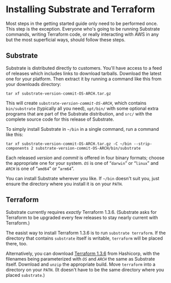 # Installing Substrate and Terraform

Most steps in the getting started guide only need to be performed once. This step is the exception. Everyone who's going to be running Substrate commands, writing Terraform code, or really interacting with AWS in any but the most superficial ways, should follow these steps.

## Substrate

Substrate is distributed directly to customers. You'll have access to a feed of releases which includes links to download tarballs. Download the latest one for your platform. Then extract it by running a command like this from your downloads directory:

```
tar xf substrate-version-commit-OS-ARCH.tar.gz
```

This will create `substrate-`_`version`_`-`_`commit`_`-`_`OS`_`-`_`ARCH`_, which contains `bin/substrate` (typically all you need), `opt/bin/` with some optional extra programs that are part of the Substrate distribution, and `src/` with the complete source code for this release of Substrate.

To simply install Substrate in `~/bin` in a single command, run a command like this:

```
tar xf substrate-version-commit-OS-ARCH.tar.gz -C ~/bin --strip-components 2 substrate-version-commit-OS-ARCH/bin/substrate
```

Each released _version_ and _commit_ is offered in four binary formats; choose the appropriate one for your system. _`OS`_ is one of “`darwin`” or “`linux`” and _`ARCH`_ is one of “`amd64`” or “`arm64`”.

You can install Substrate wherever you like. If `~/bin` doesn't suit you, just ensure the directory where you install it is on your `PATH`.

## Terraform

Substrate currently requires _exactly_ Terraform 1.3.6. (Substrate asks for Terraform to be upgraded every few releases to stay nearly current with Terraform.)

The easist way to install Terraform 1.3.6 is to run `substrate terraform`. If the directory that contains `substrate` itself is writable, `terraform` will be placed there, too.

Alternatively, you can download [Terraform 1.3.6](https://releases.hashicorp.com/terraform/1.3.6/) from Hashicorp, with the filenames being parameterized with _`OS`_ and _`ARCH`_ the same as Substrate itself. Download and `unzip` the appropriate build. Move `terraform` into a directory on your `PATH`. (It doesn't have to be the same directory where you placed `substrate`.)
